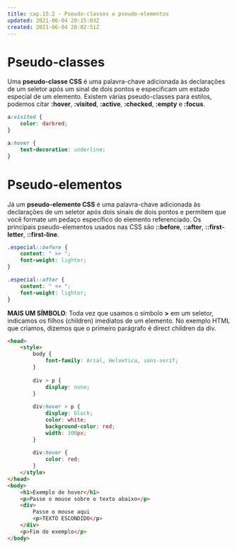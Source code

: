 ```yaml
---
title: cap.15.2 - Pseudo-classes e pseudo-elementos
updated: 2021-06-04 20:15:03Z
created: 2021-06-04 20:02:51Z
---
```


# Pseudo-classes

Uma **pseudo-classe CSS** é uma palavra-chave adicionada às declarações de um seletor após um sinal de dois pontos e especificam um estado especial de um elemento. Existem várias pseudo-classes para estilos, podemos citar **:hover**, **:visited**, **:active**, **:checked**, **:empty** e **:focus**.

```css
a:visited {
    color: darkred;
}

a:hover {
    text-decoration: underline;
}
```

# Pseudo-elementos

Já um **pseudo-elemento CSS** é uma palavra-chave adicionada às declarações de um seletor após dois sinais de dois pontos e permitem que você formate um pedaço específico do elemento referenciado. Os principais pseudo-elementos usados nas CSS são **::before**, **::after**, **::first-letter**, **::first-line**.

```css
.especial::before {
    content: " >> ";
    font-weight: lighter;
}

.especial::after {
    content: " << ";
    font-weight: lighter;
}
```

**MAIS UM SÍMBOLO**: Toda vez que usamos o símbolo **>** em um seletor, indicamos os filhos (children) imediatos de um elemento. No exemplo HTML que criamos, dizemos que o primeiro parágrafo é direct children da div.

```html
<head>
    <style>
        body {
            font-family: Arial, Helvetica, sans-serif;
        }
        
        div > p {
            display: none;
        }
        
        div:hover > p {
            display: block;
            color: white;
            background-color: red;
            width: 300px;
        }
        
        div:hover {
            color: red;
        }
    </style>
</head>
<body>
    <h1>Exemplo de hover</h1>
    <p>Passe o mouse sobre o texto abaixo</p>
    <div>
        Passe o mouse aqui
        <p>TEXTO ESCONDIDO</p>
    </div>
    <p>Fim do exemplo</p>
</body>
```